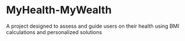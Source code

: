 # MyHealth-MyWealth
A project designed to assess and guide users on their health using BMI calculations and personalized solutions
